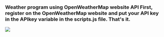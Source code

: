 <h3>

  Weather program using OpenWeatherMap website API
  First, register on the OpenWeatherMap website and put your API key in the APIkey variable in the scripts.js file. That's it.
  
</h3>
<img src="https://github.com/mahdi-GKH/weatherApp-API/assets/94890007/97b5d1ce-6363-445b-b8bc-8c3f35f71ce9">

